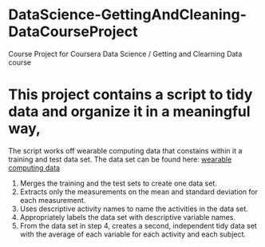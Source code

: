 DataScience-GettingAndCleaning-DataCourseProject
================================================

Course Project for Coursera Data Science / Getting and Clearning Data course

This project contains a script to tidy data and organize it in a meaningful way,
===========
The script works off wearable computing data that constains within it a training and test data set. The data set can be found here:
[wearable computing data](http://archive.ics.uci.edu/ml/datasets/Human+Activity+Recognition+Using+Smartphones) 

1. Merges the training and the test sets to create one data set.
2. Extracts only the measurements on the mean and standard deviation for each measurement. 
3. Uses descriptive activity names to name the activities in the data set.
4. Appropriately labels the data set with descriptive variable names. 
5. From the data set in step 4, creates a second, independent tidy data set with the average of each variable for each activity and each subject.

